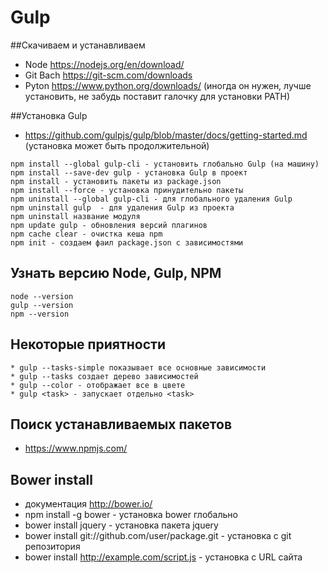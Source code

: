 # Gulp
##Скачиваем и устанавливаем
* Node https://nodejs.org/en/download/
* Git Bach https://git-scm.com/downloads
* Pyton https://www.python.org/downloads/ (иногда он нужен, лучше установить, не забудь поставит галочку для установки PATH)

##Установка Gulp
* https://github.com/gulpjs/gulp/blob/master/docs/getting-started.md (установка может быть продолжительной)
```ch
npm install --global gulp-cli - установить глобально Gulp (на машину)
npm install --save-dev gulp - установка Gulp в проект
npm install	- установить пакеты из package.json
npm install --force - установка принудительно пакеты
npm uninstall --global gulp-cli	- для глобального удаления Gulp
npm uninstall gulp	- для удаления Gulp из проекта
npm uninstall название модуля
npm update gulp	- обновления версий плагинов
npm cache clear	- очистка кеша npm
npm init - создаем фаил package.json с зависимостями
```
## Узнать версию Node, Gulp, NPM
```ch
node --version
gulp --version
npm --version
```
## Некоторые приятности
```ch
* gulp --tasks-simple показывает все основные зависимости
* gulp --tasks создает дерево зависимостей
* gulp --color - отображает все в цвете
* gulp <task> - запускает отдельно <task>
```
## Поиск устанавливаемых пакетов
* https://www.npmjs.com/

## Bower install
* документация http://bower.io/
* npm install -g bower - установка bower глобально
* bower install jquery - установка пакета jquery
* bower install git://github.com/user/package.git - установка с git репозитория
* bower install http://example.com/script.js - установка с URL сайта
